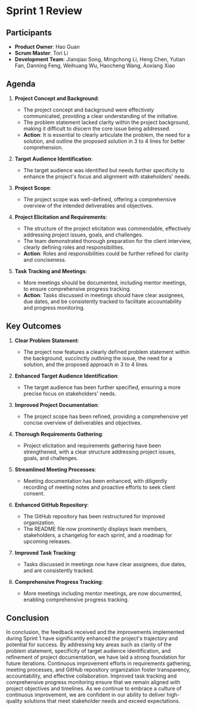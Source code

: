 # Sprint 1 Review

## Participants

- **Product Owner**: Hao Guan
- **Scrum Master**: Tori Li
- **Development Team**: Jianqiao Song, Mingchong Li, Heng Chen, Yutian Fan, Danning Feng, Weihuang Wu, Haocheng Wang, Aoxiang Xiao

## Agenda

1. **Project Concept and Background**:
   - The project concept and background were effectively communicated, providing a clear understanding of the initiative. 
   - The problem statement lacked clarity within the project background, making it difficult to discern the core issue being addressed.
   - **Action**: It is essential to clearly articulate the problem, the need for a solution, and outline the proposed solution in 3 to 4 lines for better comprehension.

2. **Target Audience Identification**:
   - The target audience was identified but needs further specificity to enhance the project's focus and alignment with stakeholders' needs.

3. **Project Scope**:
   - The project scope was well-defined, offering a comprehensive overview of the intended deliverables and objectives.

4. **Project Elicitation and Requirements**:
   - The structure of the project elicitation was commendable, effectively addressing project issues, goals, and challenges.
   - The team demonstrated thorough preparation for the client interview, clearly defining roles and responsibilities.
   - **Action**: Roles and responsibilities could be further refined for clarity and conciseness.

5. **Task Tracking and Meetings**:
   - More meetings should be documented, including mentor meetings, to ensure comprehensive progress tracking.
   - **Action**: Tasks discussed in meetings should have clear assignees, due dates, and be consistently tracked to facilitate accountability and progress monitoring.

## Key Outcomes

1. **Clear Problem Statement**:
   - The project now features a clearly defined problem statement within the background, succinctly outlining the issue, the need for a solution, and the proposed approach in 3 to 4 lines.

2. **Enhanced Target Audience Identification**:
   - The target audience has been further specified, ensuring a more precise focus on stakeholders' needs.

3. **Improved Project Documentation**:
   - The project scope has been refined, providing a comprehensive yet concise overview of deliverables and objectives.

4. **Thorough Requirements Gathering**:
   - Project elicitation and requirements gathering have been strengthened, with a clear structure addressing project issues, goals, and challenges.

5. **Streamlined Meeting Processes**:
   - Meeting documentation has been enhanced, with diligently recording of meeting notes and proactive efforts to seek client consent.

6. **Enhanced GitHub Repository**:
   - The GitHub repository has been restructured for improved organization.
   - The README file now prominently displays team members, stakeholders, a changelog for each sprint, and a roadmap for upcoming releases.

7. **Improved Task Tracking**:
   - Tasks discussed in meetings now have clear assignees, due dates, and are consistently tracked.

8. **Comprehensive Progress Tracking**:
   - More meetings including mentor meetings, are now documented, enabling comprehensive progress tracking.

## Conclusion

In conclusion, the feedback received and the improvements implemented during Sprint 1 have significantly enhanced the project's trajectory and potential for success. By addressing key areas such as clarity of the problem statement, specificity of target audience identification, and refinement of project documentation, we have laid a strong foundation for future iterations. Continuous improvement efforts in requirements gathering, meeting processes, and GitHub repository organization foster transparency, accountability, and effective collaboration. Improved task tracking and comprehensive progress monitoring ensure that we remain aligned with project objectives and timelines. As we continue to embrace a culture of continuous improvement, we are confident in our ability to deliver high-quality solutions that meet stakeholder needs and exceed expectations.
